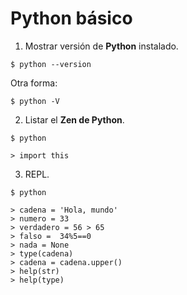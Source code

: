 # Python básico


1. Mostrar versión de **Python** instalado.

```
$ python --version

```

Otra forma:
```
$ python -V
```


2. Listar el **Zen de Python**.

```
$ python
```

```
> import this
```

3. REPL.

```
$ python
```

```
> cadena = 'Hola, mundo'
> numero = 33
> verdadero = 56 > 65
> falso =  34%5==0
> nada = None
> type(cadena)
> cadena = cadena.upper()
> help(str)
> help(type)
```

